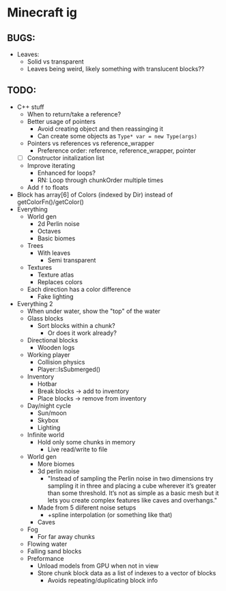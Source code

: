 # Minecraft ig

## BUGS:

- Leaves:
	- Solid vs transparent
	- Leaves being weird, likely something with translucent blocks??

## TODO:

- C++ stuff
	- When to return/take a reference?
	- Better usage of pointers
		- Avoid creating object and then reassinging it
		- Can create some objects as `Type* var = new Type(args)`
	- Pointers vs references vs reference_wrapper
        - Preference order: reference, reference_wrapper, pointer
    - [ ] Constructor initalization list
	- Improve iterating
		- Enhanced for loops?
		- RN: Loop through chunkOrder multiple times
	- Add `f` to floats
- Block has array[6] of Colors (indexed by Dir) instead of getColorFn()/getColor()
- Everything
	- World gen
		- 2d Perlin noise
		- Octaves
		- Basic biomes
	- Trees
		- With leaves
			- Semi transparent
	- Textures
		- Texture atlas
		- Replaces colors
	- Each direction has a color difference
		- Fake lighting
- Everything 2
    - When under water, show the "top" of the water
	- Glass blocks
		- Sort blocks within a chunk?
			- Or does it work already?
	- Directional blocks
		- Wooden logs
	- Working player
		- Collision physics
		- Player::IsSubmerged()
	- Inventory
		- Hotbar
		- Break blocks -> add to inventory
		- Place blocks -> remove from inventory
	- Day/night cycle
		- Sun/moon
		- Skybox
		- Lighting
	- Infinite world
		- Hold only some chunks in memory
			- Live read/write to file
	- World gen
		- More biomes
        - 3d perlin noise
			- "Instead of sampling the Perlin noise in two dimensions try sampling it in three and placing a cube wherever it’s greater than some threshold. It’s not as simple as a basic mesh but it lets you create complex features like caves and overhangs."
        - Made from 5 diiferent noise setups
            - +spline interpolation (or something like that)
        - Caves
	- Fog
		- For far away chunks
	- Flowing water
	- Falling sand blocks
	- Preformance
		- Unload models from GPU when not in view
		- Store chunk block data as a list of indexes to a vector of blocks
			- Avoids repeating/duplicating block info

